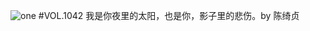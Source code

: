 ![one](http://image.wufazhuce.com/FiISZ-VQ9pP31ojFcYEVD4PDNBTa)
#VOL.1042
我是你夜里的太阳，也是你，影子里的悲伤。by 陈绮贞